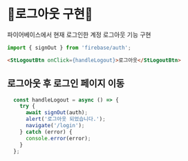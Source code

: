 # 🌻로그아웃 구현🌻
파이어베이스에서 현재 로그인한 계정 로그아웃 기능 구현

```js
import { signOut } from 'firebase/auth';
```

```html
<StLogoutBtn onClick={handleLogout}>로그아웃</StLogoutBtn>
```

## 로그아웃 후 로그인 페이지 이동
```js
  const handleLogout = async () => {
    try {
      await signOut(auth);
      alert('로그아웃 되었습니다.');
      navigate('/login');
    } catch (error) {
      console.error(error);
    }
  };
```
